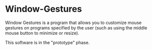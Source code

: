 # Window-Gestures

Window Gestures is a program that allows you to customize mouse gestures on programs specified by the user (such as using the middle mouse button to minimize or resize).

This software is in the "prototype" phase.

